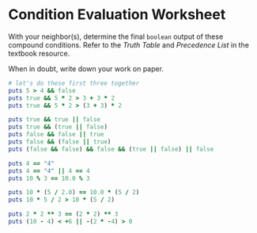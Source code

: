 # Condition Evaluation Worksheet
With your neighbor(s), determine the final `boolean` output of these compound conditions. Refer to the _Truth Table_ and _Precedence List_ in the textbook resource.

When in doubt, write down your work on paper.

```ruby
# let's do these first three together
puts 5 > 4 && false
puts true && 5 * 2 > 3 + 3 * 2
puts true && 5 * 2 > (3 + 3) * 2

puts true && true || false
puts true && (true || false)
puts false && false || true
puts false && (false || true)
puts (false && false) && false && (true || false) || false

puts 4 == "4"
puts 4 == "4" || 4 == 4
puts 10 % 3 == 10.0 % 3

puts 10 * (5 / 2.0) == 10.0 * (5 / 2)
puts 10 * 5 / 2 > 10 * (5 / 2)

puts 2 * 2 ** 3 == (2 * 2) ** 3
puts (10 - 4) < +6 || -(2 * -4) > 0
```
